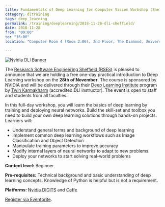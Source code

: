 ```yaml
---
title: Fundamentals of Deep Learning for Computer Vision Workshop (Sheffield)
category: dltraining
tags: deep_learning
permalink: /training/deeplearning/2018-11-28-dli-sheffield/
date: 2018-11-28
from: "09:00"
to: "16:00"
location: "Computer Room 4 (Room 2.06), 2nd Floor, The Diamond, University of Sheffield"

---
```


![Nvidia DLI Banner](/assets/images/DLI-email-header-motif-640x150.jpg)


The [Research Software Engineering Sheffield (RSES)](/) is pleased to announce that we are holding a free one-day practical introduction to Deep Learning workshop on the **28th of November**. The course is sponsored by NVIDIA and will be delivered through their [Deep Learning Institute](https://www.nvidia.com/en-us/deep-learning-ai/education/) program by [Twin Karmakharm](/contact/twin-karmakharm) (accredited DLI instructor). The event is open to staff and students from all faculties.

In this full-day workshop, you will learn the basics of deep learning by training and deploying neural networks. Build the skill-set and toolbox you need to build your own deep learning solutions through hands-on projects. Learners will:

* Understand general terms and background of deep learning
* Implement common deep learning workflows such as Image Classification and Object Detection
* Manipulate training parameters to improve accuracy
* Modify internal layers of neural networks to adapt to new problems
* Deploy your networks to start solving real-world problems

**Content level:** Beginner

**Pre-requisites:** Technical background and basic understanding of deep learning concepts. Knowledge of Python is helpful but is not a requirement.

**Platforms:** [Nvidia DIGITS](https://developer.nvidia.com/digits) and [Caffe](http://caffe.berkeleyvision.org/)

[Register via Eventbrite](https://eventbrite.co.uk/e/51506466227).
